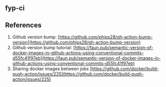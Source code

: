 ## fyp-ci


## References   
1. Github version bump: [https://github.com/phips28/gh-action-bump-version](https://github.com/phips28/gh-action-bump-version)
2. Github version bump tutorial: [https://faun.pub/semantic-version-of-docker-images-in-github-actions-using-conventional-commits-d55fc41f97eb](https://faun.pub/semantic-version-of-docker-images-in-github-actions-using-conventional-commits-d55fc41f97eb)
3. Sharing docker images between jobs [https://github.com/docker/build-push-action/issues/225](https://github.com/docker/build-push-action/issues/225)


